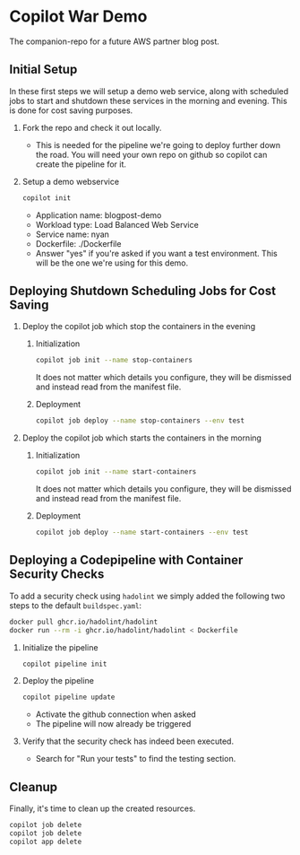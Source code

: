 # Copilot War Demo

The companion-repo for a future AWS partner blog post.


## Initial Setup

In these first steps we will setup a demo web service, along with scheduled jobs to start and
shutdown these services in the morning and evening. This is done for cost saving purposes.

1. Fork the repo and check it out locally.
   - This is needed for the pipeline we're going to deploy further down the road. You will need
     your own repo on github so copilot can create the pipeline for it.
2. Setup a demo webservice

    ```bash
    copilot init
    ```
    - Application name: blogpost-demo
    - Workload type: Load Balanced Web Service
    - Service name: nyan
    - Dockerfile: ./Dockerfile
    - Answer "yes" if you're asked if you want a test environment. This will be the one we're
      using for this demo.


## Deploying Shutdown Scheduling Jobs for Cost Saving

1. Deploy the copilot job which stop the containers in the evening

    1. Initialization
       ```bash
       copilot job init --name stop-containers
       ```
       It does not matter which details you configure, they will be dismissed and instead read from the
       manifest file.

    2. Deployment
       ```bash
       copilot job deploy --name stop-containers --env test
       ```

2. Deploy the copilot job which starts the containers in the morning

    1. Initialization
       ```bash
       copilot job init --name start-containers
       ```
       It does not matter which details you configure, they will be dismissed and instead read from the
       manifest file.

    2. Deployment
       ```bash
       copilot job deploy --name start-containers --env test
       ```

## Deploying a Codepipeline with Container Security Checks

To add a security check using `hadolint` we simply added the following two steps to the default
`buildspec.yaml`:
```bash
docker pull ghcr.io/hadolint/hadolint
docker run --rm -i ghcr.io/hadolint/hadolint < Dockerfile
```

1. Initialize the pipeline
   ```bash
   copilot pipeline init
   ```

2. Deploy the pipeline
   ```bash
   copilot pipeline update
   ```
   - Activate the github connection when asked
   - The pipeline will now already be triggered

3. Verify that the security check has indeed been executed.
   - Search for "Run your tests" to find the testing section.

## Cleanup

Finally, it's time to clean up the created resources.

```bash
copilot job delete
copilot job delete
copilot app delete
```
